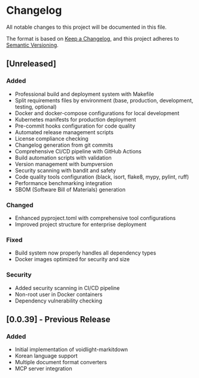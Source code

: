 # Changelog

All notable changes to this project will be documented in this file.

The format is based on [Keep a Changelog](https://keepachangelog.com/en/1.0.0/),
and this project adheres to [Semantic Versioning](https://semver.org/spec/v2.0.0.html).

## [Unreleased]

### Added
- Professional build and deployment system with Makefile
- Split requirements files by environment (base, production, development, testing, optional)
- Docker and docker-compose configurations for local development
- Kubernetes manifests for production deployment
- Pre-commit hooks configuration for code quality
- Automated release management scripts
- License compliance checking
- Changelog generation from git commits
- Comprehensive CI/CD pipeline with GitHub Actions
- Build automation scripts with validation
- Version management with bumpversion
- Security scanning with bandit and safety
- Code quality tools configuration (black, isort, flake8, mypy, pylint, ruff)
- Performance benchmarking integration
- SBOM (Software Bill of Materials) generation

### Changed
- Enhanced pyproject.toml with comprehensive tool configurations
- Improved project structure for enterprise deployment

### Fixed
- Build system now properly handles all dependency types
- Docker images optimized for security and size

### Security
- Added security scanning in CI/CD pipeline
- Non-root user in Docker containers
- Dependency vulnerability checking

## [0.0.39] - Previous Release

### Added
- Initial implementation of voidlight-markitdown
- Korean language support
- Multiple document format converters
- MCP server integration